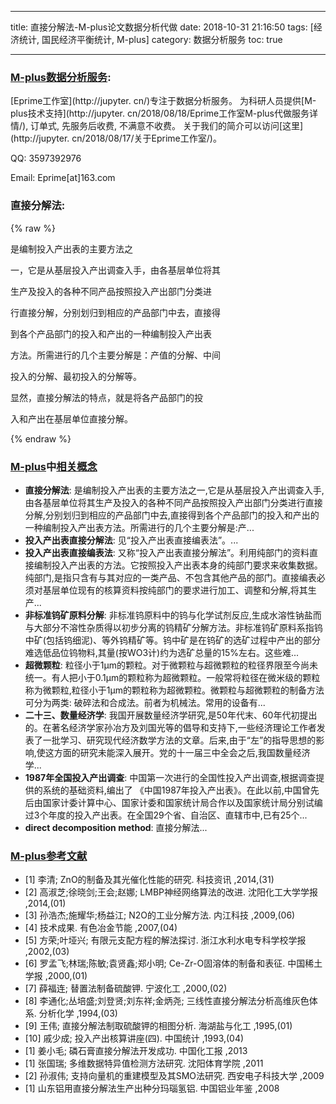 
---
title: 直接分解法-M-plus论文数据分析代做
date: 2018-10-31 21:16:50
tags: [经济统计, 国民经济平衡统计, M-plus]
category: 数据分析服务
toc: true

---



<span></span>
<!-- more -->

### [M-plus](/tags/M-plus/)[数据分析服务](/categories/数据分析服务/):
[Eprime工作室](http://jupyter. cn/)专注于数据分析服务。
为科研人员提供[M-plus技术支持](http://jupyter. cn/2018/08/18/Eprime工作室M-plus代做服务详情/), 订单式, 先服务后收费, 不满意不收费。
关于我们的简介可以访问[这里](http://jupyter. cn/2018/08/17/关于Eprime工作室/)。

QQ: 3597392976

Email: Eprime[at]163.com



### 直接分解法:

{% raw %}
<div class="p1">是编制投入产出表的主要方法之

一，它是从基层投入产出调查入手，由各基层单位将其

生产及投入的各种不同产品按照投入产出部门分类进

行直接分解，分别划归到相应的产品部门中去，直接得

到各个产品部门的投入和产出的一种编制投入产出表

方法。所需进行的几个主要分解是：产值的分解、中间

投入的分解、最初投入的分解等。

<p>显然，直接分解法的特点，就是将各产品部门的投

入和产出在基层单位直接分解。</p></div>
{% endraw %}



### [M-plus](/tags/M-plus/)中[相关概念](/categories/数据分析服务)

- **直接分解法**: 是编制投入产出表的主要方法之一,它是从基层投入产出调查入手,由各基层单位将其生产及投入的各种不同产品按照投入产出部门分类进行直接分解,分别划归到相应的产品部门中去,直接得到各个产品部门的投入和产出的一种编制投入产出表方法。所需进行的几个主要分解是:产...
- **投入产出表直接分解法**: 见“投入产出表直接编表法”。...
- **投入产出表直接编表法**: 又称“投入产出表直接分解法”。利用纯部门的资料直接编制投入产出表的方法。它按照投入产出表本身的纯部门要求来收集数据。纯部门,是指只含有与其对应的一类产品、不包含其他产品的部门。直接编表必须对基层单位现有的核算资料按纯部门的要求进行加工、调整和分解,将其生产...
- **非标准钨矿原料分解**: 非标准钨原料中的钨与化学试剂反应,生成水溶性钠盐而与大部分不溶性杂质得以初步分离的钨精矿分解方法。非标准钨矿原料系指钨中矿(包括钨细泥)、等外钨精矿等。钨中矿是在钨矿的选矿过程中产出的部分难选低品位钨物料,其量(按WO3计)约为选矿总量的15%左右。这些难...
- **超微颗粒**: 粒径小于1μm的颗粒。对于微颗粒与超微颗粒的粒径界限至今尚未统一。有人把小于0.1μm的颗粒称为超微颗粒。一般常将粒径在微米级的颗粒称为微颗粒,粒径小于1μm的颗粒称为超微颗粒。微颗粒与超微颗粒的制备方法可分为两类: 破碎法和合成法。前者为机械法。常用的设备有...
- **二十三、数量经济学**: 我国开展数量经济学研究,是50年代末、60年代初提出的。在著名经济学家孙冶方及刘国光等的倡导和支持下,一些经济理论工作者发表了一批学习、研究现代经济数学方法的文章。后来,由于“左”的指导思想的影响,使这方面的研究未能深入展开。党的十一届三中全会之后,我国数量经济学...
- **1987年全国投入产出调查**: 中国第一次进行的全国性投入产出调查,根据调查提供的系统的基础资料,编出了 《中国1987年投入产出表》。在此以前,中国曾先后由国家计委计算中心、国家计委和国家统计局合作以及国家统计局分别试编过3个年度的投入产出表。在全国29个省、自治区、直辖市中,已有25个...
- **direct decomposition method**: 直接分解法...


### [M-plus](/tags/M-plus/)[参考文献](/categories/数据分析服务/)

- [1]  李清; ZnO的制备及其光催化性能的研究. 科技资讯 ,2014,(31)
- [2]  高淑芝;徐晓剑;王会;赵娜; LMBP神经网络算法的改进. 沈阳化工大学学报 ,2014,(01)
- [3]  孙浩杰;施耀华;杨益江; N2O的工业分解方法. 内江科技 ,2009,(06)
- [4]   技术成果. 有色冶金节能 ,2007,(04)
- [5]  方荣;叶垭兴; 有限元支配方程的解法探讨. 浙江水利水电专科学校学报 ,2002,(03)
- [6]  罗孟飞;林瑞;陈敏;袁贤鑫;郑小明; Ce-Zr-O固溶体的制备和表征. 中国稀土学报 ,2000,(01)
- [7]  薛福连; 替置法制备硫酸钾. 宁波化工 ,2000,(02)
- [8]  李通化;丛培盛;刘登贤;刘东祥;金炳尧; 三线性直接分解法分析高维灰色体系. 分析化学 ,1994,(03)
- [9]  王伟; 直接分解法制取硫酸钾的相图分析. 海湖盐与化工 ,1995,(01)
- [10]  戚少成; 投入产出核算讲座(四). 中国统计 ,1993,(04)
- [1]  姜小毛; 磷石膏直接分解法开发成功. 中国化工报 ,2013
- [1]  张国瑞; 多维数据特异值检测方法研究. 沈阳体育学院 ,2011
- [2]  孙淑伟; 支持向量机的重建模型及其SMO法研究. 西安电子科技大学 ,2009
- [1]   山东铝用直接分解法生产出种分玛瑙氢铝. 中国铝业年鉴 ,2008



